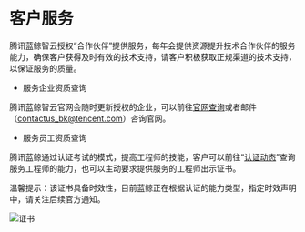 # 客户服务

腾讯蓝鲸智云授权“合作伙伴”提供服务，每年会提供资源提升技术合作伙伴的服务能力，确保客户获得及时有效的技术支持，请客户积极获取正规渠道的技术支持，以保证服务的质量。

- 服务企业资质查询

腾讯蓝鲸智云官网会随时更新授权的企业，可以前往[官网查询](https://bk.tencent.com/cooperation_partner/)或者邮件（contactus_bk@tencent.com）咨询官网。


- 服务员工资质查询

腾讯蓝鲸通过认证考试的模式，提高工程师的技能，客户可以前往“[认证动态](https://bk.tencent.com/training_exam/)”查询服务工程师的能力，也可以主动要求提供服务的工程师出示证书。

温馨提示：该证书具备时效性，目前蓝鲸正在根据认证的能力类型，指定时效声明中，请关注后续官方通知。

![证书](../assets/zhengshu.png)
